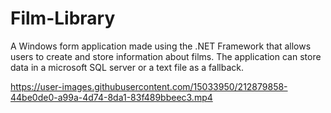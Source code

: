 # Film-Library
A Windows form application made using the .NET Framework that allows users to create and store information about films. The application can store data in a microsoft SQL server or a text file as a fallback.

https://user-images.githubusercontent.com/15033950/212879858-44be0de0-a99a-4d74-8da1-83f489bbeec3.mp4
